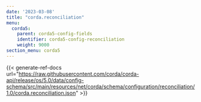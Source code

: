 ```yaml
---
date: '2023-03-08'
title: "corda.reconciliation"
menu:
  corda5:
    parent: corda5-config-fields
    identifier: corda5-config-reconciliation
    weight: 9000
section_menu: corda5
---
```


{{< generate-ref-docs url="https://raw.githubusercontent.com/corda/corda-api/release/os/5.0/data/config-schema/src/main/resources/net/corda/schema/configuration/reconciliation/1.0/corda.reconciliation.json" >}}